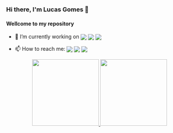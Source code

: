 ### Hi there, I'm Lucas Gomes 👋
#### Wellcome to my repository

- 🔭 I’m currently working on <img align="center" src="https://img.shields.io/badge/Java-ED8B00?style=for-the-badge&logo=java&logoColor=white"> <img align="center" src="https://img.shields.io/badge/Node.js-43853D?style=for-the-badge&logo=node.js&logoColor=white"> <img align="center" src="https://img.shields.io/badge/python-3670A0?style=for-the-badge&logo=python&logoColor=ffdd54">

<!-- - 👯 I’m looking to collaborate on ... -->
<!-- - 🤔 I’m looking for help with ... -->
<!-- - 💬 Ask me about ... -->
- 📫 How to reach me:  <a href="https://www.linkedin.com/in/lucas-gomes-caldas-4264b4205/" target="_blank"><img align="center" src="https://img.shields.io/badge/-LinkedIn-%230077B5?style=for-the-badge&logo=linkedin&logoColor=white" target="_blank"></a> <a href = "mailto:lggomes007@gmail.com"><img align="center" src="https://img.shields.io/badge/Gmail-D14836?style=for-the-badge&logo=gmail&logoColor=white" target="_blank"></a> <a href = "https://t.me/lucasgcaldas"><img align="center" src="https://img.shields.io/badge/Telegram-2CA5E0?style=for-the-badge&logo=telegram&logoColor=white" target="_blank"></a>


<!-- - 😄 Pronouns: ... -->
<!-- - ⚡ Fun fact: ... -->

<div align="center">
  <a href="https://github.com/lucasgcaldas">
  <img height="180em" src="https://github-readme-stats.vercel.app/api?username=lucasgcaldas&show_icons=true&theme=dark&include_all_commits=true"/>
  <img height="180em" src="https://github-readme-stats.vercel.app/api/top-langs/?username=lucasgcaldas&layout=compact&langs_count7&theme=dark"/>
</div>
  
  
 
